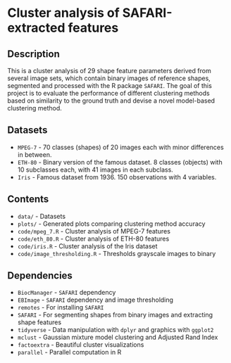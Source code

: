 # Cluster analysis of SAFARI-extracted features

## Description

This is a cluster analysis of 29 shape feature parameters derived from several
image sets, which contain binary images of reference shapes, segmented and processed
with the R package `SAFARI`. The goal of this project is to evaluate the performance of
different clustering methods based on similarity to the ground truth and devise a
novel model-based clustering method.

## Datasets

* `MPEG-7` - 70 classes (shapes) of 20 images each with minor differences in between.
* `ETH-80` - Binary version of the famous dataset. 8 classes (objects) with 10 subclasses each, with 41 images in each subclass.
* `Iris` - Famous dataset from 1936. 150 observations with 4 variables.

## Contents

* `data/` - Datasets
* `plots/` - Generated plots comparing clustering method accuracy
* `code/mpeg_7.R` - Cluster analysis of MPEG-7 features
* `code/eth_80.R` - Cluster analysis of ETH-80 features
* `code/iris.R` - Cluster analysis of the Iris dataset
* `code/image_thresholding.R` - Thresholds grayscale images to binary

## Dependencies

* `BiocManager` - `SAFARI` dependency
* `EBImage` - `SAFARI` dependency and image thresholding
* `remotes` - For installing `SAFARI`
* `SAFARI` - For segmenting shapes from binary images and extracting shape features
* `tidyverse` - Data manipulation with `dplyr` and graphics with `ggplot2`
* `mclust` - Gaussian mixture model clustering and Adjusted Rand Index
* `factoextra` - Beautiful cluster visualizations
* `parallel` - Parallel computation in R
